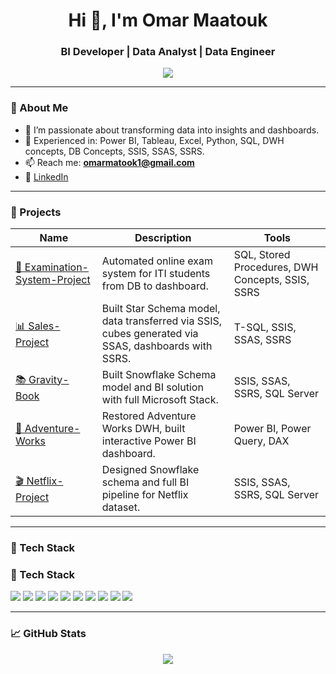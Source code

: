 <h1 align="center">Hi 👋, I'm Omar Maatouk</h1>
<h3 align="center">BI Developer | Data Analyst | Data Engineer</h3>

<p align="center">
  <img src="https://readme-typing-svg.herokuapp.com?lines=Data+Analyst+%7C+BI+Developer+%7C+SQL+%7C+SSIS+%7C+Power+BI+%7C+Python;Always+learning+new+things!" />
</p>

---

### 🧠 About Me

- 💼 I’m passionate about transforming data into insights and dashboards.
- 🎯 Experienced in:  Power BI, Tableau, Excel, Python, SQL, DWH concepts, DB Concepts, SSIS, SSAS, SSRS.
- 📫 Reach me: **omarmatook1@gmail.com**
- 🔗 [LinkedIn](https://www.linkedin.com/in/omar-maatouk-659bb7229)

---

### 🚀 Projects

| Name | Description | Tools |
|------|-------------|-------|
| [📘 Examination-System-Project](https://github.com/omarmaatouk/Examination-System-Project) | Automated online exam system for ITI students from DB to dashboard. | SQL, Stored Procedures, DWH Concepts, SSIS, SSRS |
| [📊 Sales-Project](https://github.com/omarmaatouk/Sales-Project) | Built Star Schema model, data transferred via SSIS, cubes generated via SSAS, dashboards with SSRS. | T-SQL, SSIS, SSAS, SSRS |
| [📚 Gravity-Book](https://github.com/omarmaatouk/Gravity-Book) | Built Snowflake Schema model and BI solution with full Microsoft Stack. | SSIS, SSAS, SSRS, SQL Server |
| [🏢 Adventure-Works](https://github.com/omarmaatouk/Adventure-Works) | Restored Adventure Works DWH, built interactive Power BI dashboard. | Power BI, Power Query, DAX |
| [🎬 Netflix-Project](https://github.com/omarmaatouk/Netflix-Project) | Designed Snowflake schema and full BI pipeline for Netflix dataset. | SSIS, SSAS, SSRS, SQL Server |

---

### 🧰 Tech Stack

### 🧰 Tech Stack

<p align="left">
  <img src="https://img.shields.io/badge/Power%20BI-F2C811?style=flat&logo=powerbi&logoColor=black" />
  <img src="https://img.shields.io/badge/Tableau-E97627?style=flat&logo=tableau&logoColor=white" />
  <img src="https://img.shields.io/badge/Excel-217346?style=flat&logo=microsoft-excel&logoColor=white" />
  <img src="https://img.shields.io/badge/Python-3776AB?style=flat&logo=python&logoColor=white" />
  <img src="https://img.shields.io/badge/SQL-4479A1?style=flat&logo=mysql&logoColor=white" />
  <img src="https://img.shields.io/badge/SSIS-%23239120?style=flat&logo=microsoft&logoColor=white" />
  <img src="https://img.shields.io/badge/SSAS-%230074C2?style=flat&logo=azure-devops&logoColor=white" />
  <img src="https://img.shields.io/badge/SSRS-%23FF6C37?style=flat&logo=powerbi&logoColor=white" />
  <img src="https://img.shields.io/badge/Database-003B57?style=flat&logo=databricks&logoColor=white" />
  <img src="https://img.shields.io/badge/Data%20Warehouse-0A192F?style=flat&logo=amazon-redshift&logoColor=white" />
</p>


---

### 📈 GitHub Stats

<p align="center">
  <img src="https://github-readme-stats.vercel.app/api?username=omarmaatouk&show_icons=true&theme=radical" />
</p>
